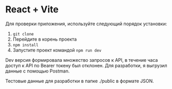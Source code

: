 # React + Vite

Для проверки приложения, используйте следующий порядок установки:
1. ```git clone```
2. Перейдите в корень проекта
3. ```npm install```
4. Запустите проект командой ```npm run dev```


Dev версия формировала множество запросов к API, в течение часа доступ к API по Bearer токену был отклонен.
Для разработки, я выгрузил данные с помощью Postman.

Тестовые данные для разработки в папке ./public в формате JSON.
